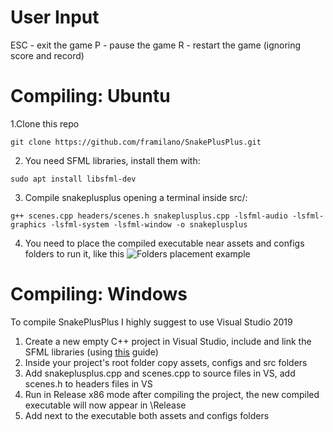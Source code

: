 # User Input
ESC - exit the game
P - pause the game
R - restart the game (ignoring score and record)

# Compiling: Ubuntu
1.Clone this repo
```
git clone https://github.com/framilano/SnakePlusPlus.git
```
2. You need SFML libraries, install them with:
```
sudo apt install libsfml-dev
```

3. Compile snakeplusplus opening a terminal inside src/:
```
g++ scenes.cpp headers/scenes.h snakeplusplus.cpp -lsfml-audio -lsfml-graphics -lsfml-system -lsfml-window -o snakeplusplus

```
4. You need to place the compiled executable near assets and configs folders to run it, like this
![Folders placement example](https://i.imgur.com/73hCPWa.png)

# Compiling: Windows
To compile SnakePlusPlus I highly suggest to use Visual Studio 2019
1. Create a new empty C++ project in Visual Studio, include and link the SFML libraries (using [this](https://www.sfml-dev.org/tutorials/2.5/start-vc.php) guide)
2. Inside your project's root folder copy assets, configs and src folders
3. Add snakeplusplus.cpp and scenes.cpp to source files in VS, add scenes.h to headers files in VS
4. Run in Release x86 mode after compiling the project, the new compiled executable will now appear in \Release
5. Add next to the executable both assets and configs folders
